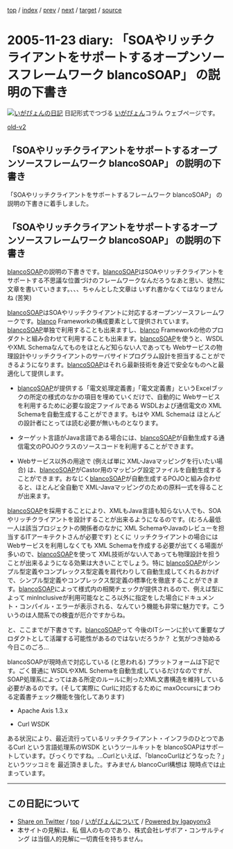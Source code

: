 [top](../index.html) 
 / [index](index.html) 
 / [prev](ig051121.html) 
 / [next](ig051125.html) 
 / [target](https://www.igapyon.jp/igapyon/diary/2005/ig051123.html) 
 / [source](https://github.com/igapyon/diary/blob/master/2005/ig051123.src.md) 

2005-11-23 diary: 「SOAやリッチクライアントをサポートするオープンソースフレームワーク blancoSOAP」 の説明の下書き
=====================================================================================================
[![いがぴょんの日記](https://www.igapyon.jp/igapyon/diary/images/iga200306s.jpg "いがぴょん")](https://www.igapyon.jp/igapyon/diary/memo/memoigapyon.html) 日記形式でつづる [いがぴょん](https://www.igapyon.jp/igapyon/diary/memo/memoigapyon.html)コラム ウェブページです。

[old-v2](ig051123-orig.html)

## 「SOAやリッチクライアントをサポートするオープンソースフレームワーク blancoSOAP」 の説明の下書き

「SOAやリッチクライアントをサポートするフレームワーク blancoSOAP」 の説明の下書きに着手しました。


## 「SOAやリッチクライアントをサポートするオープンソースフレームワーク blancoSOAP」 の説明の下書き

[blancoSOAP](http://www.igapyon.jp/blanco/blancosoap.html)の説明の下書きです。[blancoSOAP](http://www.igapyon.jp/blanco/blancosoap.html)はSOAやリッチクライアントをサポートする不思議な位置づけのフレームワークなんだろうなあと思い、徒然に文章を書いていきます。、、、ちゃんとした文章は いずれ書かなくてはなりませんね (苦笑)

[blancoSOAP](http://www.igapyon.jp/blanco/blancosoap.html)はSOAやリッチクライアントに対応するオープンソースフレームワークです。[blanco](http://www.igapyon.jp/blanco/blanco.ja.html)
Frameworkの構成要素として提供されています。[blancoSOAP](http://www.igapyon.jp/blanco/blancosoap.html)単独で利用することも出来ますし、[blanco](http://www.igapyon.jp/blanco/blanco.ja.html)
Frameworkの他のプロダクトと組み合わせて利用することも出来ます。[blancoSOAP](http://www.igapyon.jp/blanco/blancosoap.html)を使うと、WSDLやXML Schemaなんてものをほとんど知らない人であっても Webサービスの物理設計やリッチクライアントのサーバサイドプログラム設計を担当することができるようになります。[blancoSOAP](http://www.igapyon.jp/blanco/blancosoap.html)はそれら最新技術を身近で安全なものへと最適化して提供します。

* [blancoSOAP](http://www.igapyon.jp/blanco/blancosoap.html)が提供する「電文処理定義書」「電文定義書」というExcelブックの所定の様式のなかの項目を埋めていくだけで、自動的に
  Webサービスを利用するために必要な設定ファイルである WSDLおよび通信電文の XML Schemaを自動生成することができます。もはや XML
  Schemaは ほとんどの設計者にとっては読む必要が無いものとなります。
  
* ターゲット言語がJava言語である場合には、[blancoSOAP](http://www.igapyon.jp/blanco/blancosoap.html)が自動生成する通信電文のPOJOクラスのソースコードを利用することができます。
  
* Webサービス以外の用途で (例えば単に XML-Javaマッピングを行いたい場合) は、[blancoSOAP](http://www.igapyon.jp/blanco/blancosoap.html)がCastor用のマッピング設定ファイルを自動生成することができます。おなじく[blancoSOAP](http://www.igapyon.jp/blanco/blancosoap.html)が自動生成するPOJOと組み合わせると、ほとんど全自動で
  XML-Javaマッピングのための原料一式を得ることが出来ます。

[blancoSOAP](http://www.igapyon.jp/blanco/blancosoap.html)を採用することにより、XMLもJava言語も知らない人でも、SOAやリッチクライアントを設計することが出来るようになるのです。(むろん最低一人は該当プロジェクトの関係者のなかに XML SchemaやJavaのレビューを担当するITアーキテクトさんが必要です) とくに リッチクライアントの場合には
Webサービスを利用しなくても XML Schemaを作成する必要が出てくる場面が多いので、[blancoSOAP](http://www.igapyon.jp/blanco/blancosoap.html)を使って
XML技術がない人であっても物理設計を担うことが出来るようになる効果は大きいことでしょう。特に [blancoSOAP](http://www.igapyon.jp/blanco/blancosoap.html)がシンプル型定義やコンプレックス型定義を肩代わりして自動生成してくれるおかげで、シンプル型定義やコンプレックス型定義の標準化を徹底することができます。[blancoSOAP](http://www.igapyon.jp/blanco/blancosoap.html)によって様式内の相関チェックが提供されるので、例えば型によって
minInclusiveが利用可能なところ以外に指定をした場合にドキュメント・コンパイル・エラーが表示される、なんていう機能も非常に魅力です。こういうのは人間系での検査が厄介ですからね。

と、ここまでが下書きです。[blancoSOAP](http://www.igapyon.jp/blanco/blancosoap.html)って 今後のITシーンに於いて重要なプロダクトとして活躍する可能性があるのではないだろうか？ と気がつき始める今日このごろ…

blancoSOAPが現時点で対応している (と思われる) プラットフォームは下記です。ごく普通に WSDLやXML Schemaを自動生成しているだけなのですが、SOAP処理系によってはある所定のルールに則ったXML文書構造を維持している必要があるのです。(そして実際に Curlに対応するために maxOccursにまつわる定義書チェック機能を強化してあります)

* Apache Axis 1.3.x
  
* Curl WSDK

ある状況により、最近流行っているリッチクライアント・インフラのひとつであるCurl という言語処理系のWSDK というツールキットを blancoSOAPはサポートしています。びっくりですね。…Curlといえば、「blancoCurlはどうなった？」というツッコミを 最近頂きました。すみません blancoCurl構想は 現時点では止まっています。


----------------------------------------------------------------------------------------------------

## この日記について

* [Share on Twitter](https://twitter.com/intent/tweet?hashtags=igapyon%2Cdiary%2C%E3%81%84%E3%81%8C%E3%81%B4%E3%82%87%E3%82%93&text=%E3%80%8CSOA%E3%82%84%E3%83%AA%E3%83%83%E3%83%81%E3%82%AF%E3%83%A9%E3%82%A4%E3%82%A2%E3%83%B3%E3%83%88%E3%82%92%E3%82%B5%E3%83%9D%E3%83%BC%E3%83%88%E3%81%99%E3%82%8B%E3%82%AA%E3%83%BC%E3%83%97%E3%83%B3%E3%82%BD%E3%83%BC%E3%82%B9%E3%83%95%E3%83%AC%E3%83%BC%E3%83%A0%E3%83%AF%E3%83%BC%E3%82%AF+blancoSOAP%E3%80%8D+%E3%81%AE%E8%AA%AC%E6%98%8E%E3%81%AE%E4%B8%8B%E6%9B%B8%E3%81%8D&url=https%3A%2F%2Fwww.igapyon.jp%2Figapyon%2Fdiary%2F2005%2Fig051123.html) / [top](../index.html) / [いがぴょんについて](https://www.igapyon.jp/igapyon/diary/memo/memoigapyon.html) / [Powered by Igapyonv3](https://github.com/igapyon/igapyonv3)
* 本サイトの見解は、私 個人のものであり、株式会社レザボア・コンサルティング は当個人的見解に一切責任を持ちません。 

